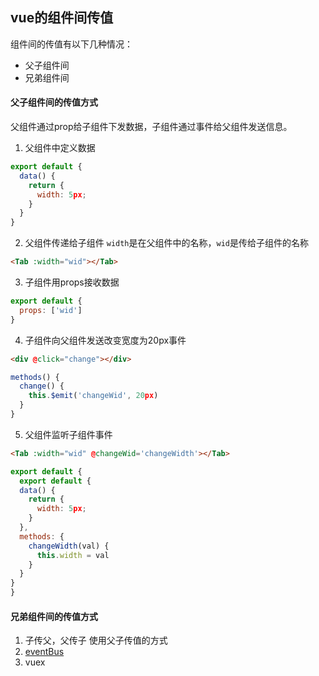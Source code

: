 ## vue的组件间传值
组件间的传值有以下几种情况：
- 父子组件间
- 兄弟组件间
#### 父子组件间的传值方式
父组件通过prop给子组件下发数据，子组件通过事件给父组件发送信息。
1. 父组件中定义数据
```javascript
export default {
  data() {
    return {
      width: 5px;
    }
  }
}
```
2. 父组件传递给子组件
`width`是在父组件中的名称，`wid`是传给子组件的名称
```html
<Tab :width="wid"></Tab>
```

3. 子组件用props接收数据
``` javascript
export default {
  props: ['wid']
}
```
4. 子组件向父组件发送改变宽度为20px事件
```html
<div @click="change"></div>
```
``` javascript
methods() {
  change() {
    this.$emit('changeWid', 20px)
  }
}
```
5. 父组件监听子组件事件
```html
<Tab :width="wid" @changeWid='changeWidth'></Tab>
```
``` javascript
export default {
  export default {
  data() {
    return {
      width: 5px;
    }
  },
  methods: {
    changeWidth(val) {
      this.width = val
    }
  }
}
}
```
#### 兄弟组件间的传值方式
1. 子传父，父传子
使用父子传值的方式
2. [eventBus](https://www.cnblogs.com/zmyxixihaha/p/11340450.html)
3. vuex
